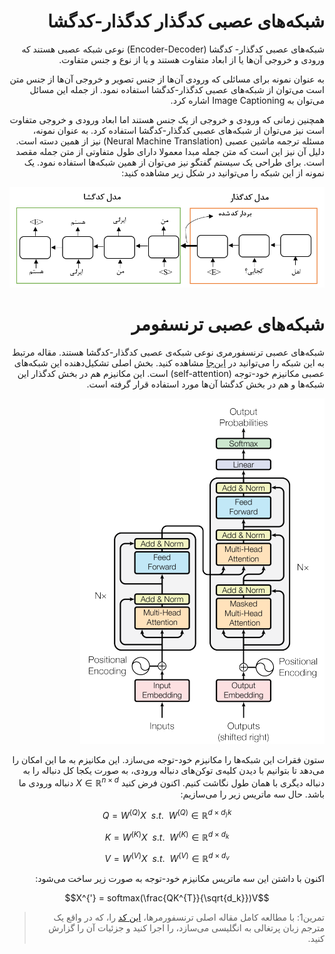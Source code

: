 <div dir="rtl" align='right'>

# شبکه‌های عصبی کدگذار کدگذار-کدگشا

شبکه‌های عصبی کدگذار- کدگشا (Encoder-Decoder) نوعی شبکه عصبی هستند که ورودی و خروجی آن‌ها یا از ابعاد متفاوت هستند و یا از نوع و جنس متفاوت. 

به عنوان نمونه برای مسائلی که ورودی آن‌ها از جنس تصویر و خروجی آن‌ها از جنس متن است می‌توان از شبکه‌های عصبی کدگذار-کدگشا استفاده نمود. از جمله این مسائل می‌توان به Image Captioning  اشاره کرد.

همچنین زمانی که ورودی و خروجی از یک جنس هستند اما ابعاد ورودی و خروجی متفاوت است نیز می‌توان از شبکه‌های عصبی کدگذار-کدگشا استفاده کرد. به عنوان نمونه، مسئله ترجمه ماشین عصبی (Neural Machine Translation) نیز از همین دسته است. دلیل آن نیز این است که متن جمله مبدا معمولا دارای طول متفاوتی از متن جمله مقصد است. برای طراحی یک سیستم گفتگو نیز می‌توان از همین شبکه‌ها استفاده نمود. یک نمونه از این شبکه را می‌توانید در شکل زیر مشاهده کنید:

![](./encoder_decoder.png)



# شبکه‌های عصبی ترنسفومر

شبکه‌های عصبی ترنسفورمری نوعی شبکه‌ی عصبی کدگذار-کدگشا هستند. مقاله مرتبط به این شبکه را می‌توانید در [این‌جا](https://arxiv.org/pdf/1706.03762.pdf) مشاهده کنید. بخش اصلی تشکیل‌دهنده این شبکه‌های عصبی مکانیزم خود-توجه (self-attention) است. این مکانیزم هم در بخش کدگذار این شبکه‌ها و هم در بخش کدگشا آن‌ها مورد استفاده قرار گرفته است. 



![](./Transformer.png)



ستون فقرات این شبکه‌ها را مکانیزم خود-توجه می‌سازد. این مکانیزم به ما این امکان را می‌دهد تا بتوانیم با دیدن کلیه‌ی توکن‌های دنباله ورودی، به صورت یکجا کل دنباله را به دنباله دیگری با همان طول نگاشت کنیم. اکنون فرض کنید $X \in \mathbb{R}^{n \times d}$ دنباله ورودی ما باشد. حال سه ماتریس زیر را می‌سازیم:

$$Q = W^{(Q)}X \  \  s.t. \ \ W^{(Q)} \in \mathbb{R}^{d \times d_){k}}$$

$$K = W^{(K)}X \  \  s.t. \ \ W^{(K)} \in \mathbb{R}^{d \times d_{k}}$$

$$V = W^{(V)}X \  \  s.t. \ \ W^{(V)} \in \mathbb{R}^{d \times d_{v}}$$



اکنون با داشتن این سه ماتریس مکانیزم خود-توجه به صورت زیر ساخت می‌شود:

$$X^{'} = softmax(\frac{QK^{T}}{\sqrt{d_k}})V$$





> تمرین1: با مطالعه کامل مقاله اصلی ترنسفورمرها، [این کد](https://colab.research.google.com/github/dlmacedo/starter-academic/blob/master/content/courses/deeplearning/notebooks/tensorflow/transformer.ipynb) را، که در واقع یک مترجم زبان پرتغالی به انگلیسی می‌سازد، را اجرا کنید و جزئیات آن را گزارش کنید.







